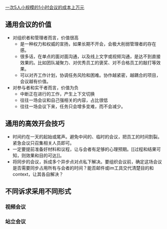 [一次5人小规模的1小时会议的成本上万元](x-devonthink-item://84858D42-ECBC-4568-B0EC-81725193B58A)

## 通用会议的价值

- 对组织者和管理者而言，价值很高
	- 是一种权力和权威的宣扬，如果长期不开会，会极大削弱管理者的存在感。
	- 很多话，在单点的面对面沟通，以及线上文字或视频沟通，是达不到直接效果的。比如团队凝聚力、对优秀员工的褒奖、对不合格员工的敲打等效果。
	- 可以对齐工作计划，协调任务风险和困难。协作越紧密，越耦合的项目，会议越有价值。
- 对参与者和实干者而言，价值为负
	- 中断正在进行的工作，产生上下文切换
	- 往往一场会议和自己强相关的内容，占比很低
	- 往往一场会议下来，任务只会增多变难，而不会减少。

## 通用的高效开会技巧

- 时间约在一天的起始或尾声。避免中间的、临时的会议，把员工的时间割裂。紧急会议只召集相关人员即可。
- 一定要提前准备好材料和议程，让与会者有足够的心理预期。[[过程和结果可知，则效果和目的可达]]。
- 将同步的会议，拆成多个异步点对点私下解决。要组织会议前，确定这场会议是否需要同步占用所有与会者的时间？能否邮件或im工具交代清楚目的和context，让其各自解决？

## 不同诉求采用不同形式

### 视频会议

### 站立会议
